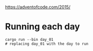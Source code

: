 https://adventofcode.com/2015/

# Running each day

```
cargo run --bin day_01
# replacing day_01 with the day to run
```
